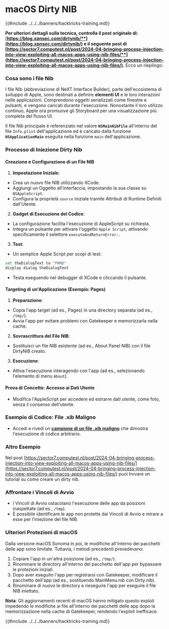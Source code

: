 # macOS Dirty NIB

{{#include ../../../banners/hacktricks-training.md}}

**Per ulteriori dettagli sulla tecnica, controlla il post originale di:** [**https://blog.xpnsec.com/dirtynib/**](https://blog.xpnsec.com/dirtynib/) e il seguente post di [**https://sector7.computest.nl/post/2024-04-bringing-process-injection-into-view-exploiting-all-macos-apps-using-nib-files/**](https://sector7.computest.nl/post/2024-04-bringing-process-injection-into-view-exploiting-all-macos-apps-using-nib-files/)**.** Ecco un riepilogo:

### Cosa sono i file Nib

I file Nib (abbreviazione di NeXT Interface Builder), parte dell'ecosistema di sviluppo di Apple, sono destinati a definire **elementi UI** e le loro interazioni nelle applicazioni. Comprendono oggetti serializzati come finestre e pulsanti, e vengono caricati durante l'esecuzione. Nonostante il loro utilizzo continuo, Apple ora promuove gli Storyboard per una visualizzazione più completa del flusso UI.

Il file Nib principale è referenziato nel valore **`NSMainNibFile`** all'interno del file `Info.plist` dell'applicazione ed è caricato dalla funzione **`NSApplicationMain`** eseguita nella funzione `main` dell'applicazione.

### Processo di Iniezione Dirty Nib

#### Creazione e Configurazione di un File NIB

1. **Impostazione Iniziale**:
- Crea un nuovo file NIB utilizzando XCode.
- Aggiungi un Oggetto all'interfaccia, impostando la sua classe su `NSAppleScript`.
- Configura la proprietà `source` iniziale tramite Attributi di Runtime Definiti dall'Utente.
2. **Gadget di Esecuzione del Codice**:
- La configurazione facilita l'esecuzione di AppleScript su richiesta.
- Integra un pulsante per attivare l'oggetto `Apple Script`, attivando specificamente il selettore `executeAndReturnError:`.
3. **Test**:

- Un semplice Apple Script per scopi di test:

```bash
set theDialogText to "PWND"
display dialog theDialogText
```

- Testa eseguendo nel debugger di XCode e cliccando il pulsante.

#### Targeting di un'Applicazione (Esempio: Pages)

1. **Preparazione**:
- Copia l'app target (ad es., Pages) in una directory separata (ad es., `/tmp/`).
- Avvia l'app per evitare problemi con Gatekeeper e memorizzarla nella cache.
2. **Sovrascrittura del File NIB**:
- Sostituisci un file NIB esistente (ad es., About Panel NIB) con il file DirtyNIB creato.
3. **Esecuzione**:
- Attiva l'esecuzione interagendo con l'app (ad es., selezionando l'elemento di menu `About`).

#### Prova di Concetto: Accesso ai Dati Utente

- Modifica l'AppleScript per accedere ed estrarre dati utente, come foto, senza il consenso dell'utente.

### Esempio di Codice: File .xib Maligno

- Accedi e rivedi un [**campione di un file .xib maligno**](https://gist.github.com/xpn/16bfbe5a3f64fedfcc1822d0562636b4) che dimostra l'esecuzione di codice arbitrario.

### Altro Esempio

Nel post [https://sector7.computest.nl/post/2024-04-bringing-process-injection-into-view-exploiting-all-macos-apps-using-nib-files/](https://sector7.computest.nl/post/2024-04-bringing-process-injection-into-view-exploiting-all-macos-apps-using-nib-files/) puoi trovare un tutorial su come creare un dirty nib.&#x20;

### Affrontare i Vincoli di Avvio

- I Vincoli di Avvio ostacolano l'esecuzione delle app da posizioni inaspettate (ad es., `/tmp`).
- È possibile identificare le app non protette dai Vincoli di Avvio e mirare a esse per l'iniezione del file NIB.

### Ulteriori Protezioni di macOS

Dalla versione macOS Sonoma in poi, le modifiche all'interno dei pacchetti delle app sono limitate. Tuttavia, i metodi precedenti prevedevano:

1. Copiare l'app in un'altra posizione (ad es., `/tmp/`).
2. Rinominare le directory all'interno del pacchetto dell'app per bypassare le protezioni iniziali.
3. Dopo aver eseguito l'app per registrarsi con Gatekeeper, modificare il pacchetto dell'app (ad es., sostituendo MainMenu.nib con Dirty.nib).
4. Rinominare di nuovo le directory e rieseguire l'app per eseguire il file NIB iniettato.

**Nota**: Gli aggiornamenti recenti di macOS hanno mitigato questo exploit impedendo le modifiche ai file all'interno dei pacchetti delle app dopo la memorizzazione nella cache di Gatekeeper, rendendo l'exploit inefficace.

{{#include ../../../banners/hacktricks-training.md}}
